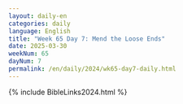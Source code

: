 ```yaml
---
layout: daily-en
categories: daily
language: English
title: "Week 65 Day 7: Mend the Loose Ends"
date: 2025-03-30
weekNum: 65
dayNum: 7
permalink: /en/daily/2024/wk65-day7-daily.html
---
```



{% include BibleLinks2024.html %}

